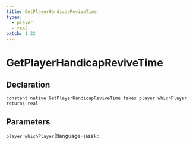 ```yaml
---
title: GetPlayerHandicapReviveTime
types:
  - player
  - real
patch: 1.32
---
```


# GetPlayerHandicapReviveTime

## Declaration

```jass
constant native GetPlayerHandicapReviveTime takes player whichPlayer returns real
```

## Parameters
`player whichPlayer`{!language=jass}
: 
